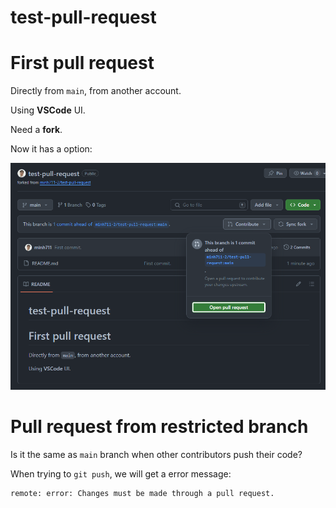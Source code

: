 # test-pull-request

# First pull request

Directly from `main`, from another account.

Using **VSCode** UI.

Need a **fork**.

Now it has a option:

![Pull request option](images/image.png)


# Pull request from restricted branch

Is it the same as `main` branch when other contributors push their code?

When trying to `git push`, we will get a error message:

```bash
remote: error: Changes must be made through a pull request.
```
